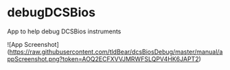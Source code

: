 # debugDCSBios
App to help debug DCSBios instruments


![App Screenshot] (https://raw.githubusercontent.com/tldBear/dcsBiosDebug/master/manual/appScreenshot.png?token=AOQ2ECFXVVJMRWFSLQPV4HK6JAPT2)
